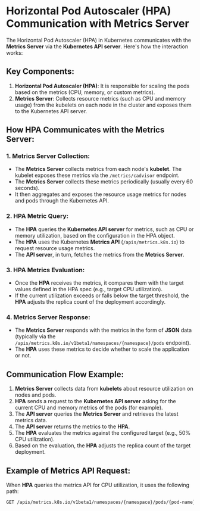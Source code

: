 # Horizontal Pod Autoscaler (HPA) Communication with Metrics Server

The Horizontal Pod Autoscaler (HPA) in Kubernetes communicates with the **Metrics Server** via the **Kubernetes API server**. Here's how the interaction works:

## Key Components:
1. **Horizontal Pod Autoscaler (HPA)**: It is responsible for scaling the pods based on the metrics (CPU, memory, or custom metrics).
2. **Metrics Server**: Collects resource metrics (such as CPU and memory usage) from the kubelets on each node in the cluster and exposes them to the Kubernetes API server.

## How HPA Communicates with the Metrics Server:

### 1. Metrics Server Collection:
- The **Metrics Server** collects metrics from each node's **kubelet**. The kubelet exposes these metrics via the `/metrics/cadvisor` endpoint.
- The **Metrics Server** collects these metrics periodically (usually every 60 seconds).
- It then aggregates and exposes the resource usage metrics for nodes and pods through the Kubernetes API.

### 2. HPA Metric Query:
- The **HPA** queries the **Kubernetes API server** for metrics, such as CPU or memory utilization, based on the configuration in the HPA object.
- The **HPA** uses the Kubernetes **Metrics API** (`/apis/metrics.k8s.io`) to request resource usage metrics.
- The **API server**, in turn, fetches the metrics from the **Metrics Server**.

### 3. HPA Metrics Evaluation:
- Once the **HPA** receives the metrics, it compares them with the target values defined in the HPA spec (e.g., target CPU utilization).
- If the current utilization exceeds or falls below the target threshold, the **HPA** adjusts the replica count of the deployment accordingly.

### 4. Metrics Server Response:
- The **Metrics Server** responds with the metrics in the form of **JSON** data (typically via the `/apis/metrics.k8s.io/v1beta1/namespaces/{namespace}/pods` endpoint).
- The **HPA** uses these metrics to decide whether to scale the application or not.

## Communication Flow Example:
1. **Metrics Server** collects data from **kubelets** about resource utilization on nodes and pods.
2. **HPA** sends a request to the **Kubernetes API server** asking for the current CPU and memory metrics of the pods (for example).
3. The **API server** queries the **Metrics Server** and retrieves the latest metrics data.
4. The **API server** returns the metrics to the **HPA**.
5. The **HPA** evaluates the metrics against the configured target (e.g., 50% CPU utilization).
6. Based on the evaluation, the **HPA** adjusts the replica count of the target deployment.

## Example of Metrics API Request:
When **HPA** queries the metrics API for CPU utilization, it uses the following path:
```bash
GET /apis/metrics.k8s.io/v1beta1/namespaces/{namespace}/pods/{pod-name}
```